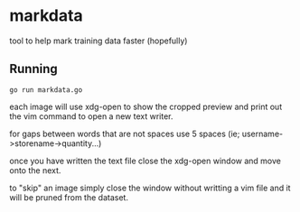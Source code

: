 # markdata

tool to help mark training data faster (hopefully)

## Running

`go run markdata.go`

each image will use xdg-open to show the cropped preview and print out the vim command to open a new text writer.

for gaps between words that are not spaces use 5 spaces (ie; username->storename->quantity...)

once you have written the text file close the xdg-open window and move onto the next.

to "skip" an image simply close the window without writting a vim file and it will be pruned from the dataset.
